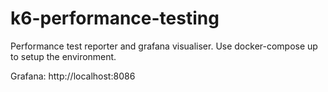 # k6-performance-testing
Performance test reporter and grafana visualiser.
Use docker-compose up to setup the environment.	

Grafana: http://localhost:8086

